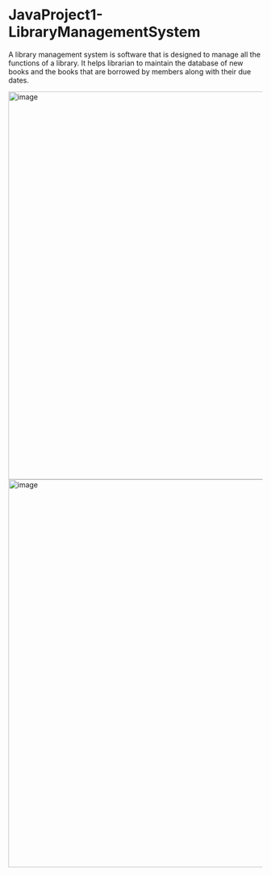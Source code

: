 # JavaProject1-LibraryManagementSystem
A library management system is software that is designed to manage all the functions of a library. It helps librarian to maintain the database of new books and the books that are borrowed by members along with their due dates.

<img width="1366" height="768" alt="image" src="https://github.com/user-attachments/assets/266e00ce-39d5-4aac-af21-0f2a57f54a43" />

<img width="1366" height="768" alt="image" src="https://github.com/user-attachments/assets/462e44b3-0e98-4066-ab9a-4342aa3d402a" />
